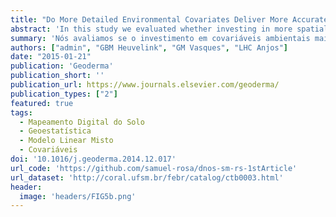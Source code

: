 ```yaml
---
title: "Do More Detailed Environmental Covariates Deliver More Accurate Soil Maps?"
abstract: 'In this study we evaluated whether investing in more spatially detailed environmental covariates improves the accuracy of digital soil maps. We used a case study from Southern Brazil to map clay content (CLAY), organic carbon content (SOC), and effective cation exchange capacity (ECEC) of the topsoil for a ~ 2000 ha area located on the edge of the plateau of the Paraná Sedimentary Basin. Five covariates, each with two levels of spatial detail were used: area-class soil maps, digital elevation models (DEM), geologic maps, land use maps, and satellite images. Thirty-two multiple linear regression models were calibrated for each soil property using all spatial detail combinations of the covariates. For each combination, stepwise regression was used to select predictor variables incorporated in the model. Model evaluation was done using the adjusted R-square of the regression. The baseline model, calibrated with the less detailed version of each covariate, and the best performing model were used to calibrate two linear mixed models for each soil property. Model parameters were estimated using restricted maximum likelihood. Spatial prediction was performed using the empirical best linear unbiased predictor. Validation of baseline and best performing linear multiple regression and linear mixed models was done using cross-validation. Results show that for CLAY the prediction accuracy did not considerably improve by using more detailed covariates. The amount of variance explained increased only ~2 percentage points (pp), less than that obtained by including the kriging step, which explained 4 pp. On the other hand, prediction of SOC and ECEC improved by ~13 pp when the baseline model was replaced by the best performing model. Overall, the increase in prediction performance was modest and may not outweigh the extra costs of using more detailed covariates. It may be more efﬁcient to spend extra resources on collecting more soil observations, or increasing the detail of only those covariates that have the strongest improvement effect. In our case study, the latter would only work for SOC and ECEC, by investing in a more detailed land use map and possibly also a more detailed geologic map and DEM.'
summary: 'Nós avaliamos se o investimento em covariáveis ambientais mais detalhadas, do ponto de vista espacial, melhora a acurácia das predições espaciais no mapeamento digital do solo. No geral, o aumento no desempenho das predições espaciais foi modesto, o que significa que podem não superar os custos adicionais de usar covariáveis mais detalhadas. Assim, pode ser mais eficiente investir os recursos financeiros adicionais na coleta de mais observações do solo, ou então aumentando o detalhe espacial apenas das covariáveis que têm o maior efeito de melhoria nas predições espaciais -- o que é dificil de saber de antemão.'
authors: ["admin", "GBM Heuvelink", "GM Vasques", "LHC Anjos"]
date: "2015-01-21"
publication: 'Geoderma'
publication_short: ''
publication_url: https://www.journals.elsevier.com/geoderma/
publication_types: ["2"]
featured: true
tags:
  - Mapeamento Digital do Solo
  - Geoestatística
  - Modelo Linear Misto
  - Covariáveis
doi: '10.1016/j.geoderma.2014.12.017'
url_code: 'https://github.com/samuel-rosa/dnos-sm-rs-1stArticle'
url_dataset: 'http://coral.ufsm.br/febr/catalog/ctb0003.html'
header:
  image: 'headers/FIG5b.png'
---
```


